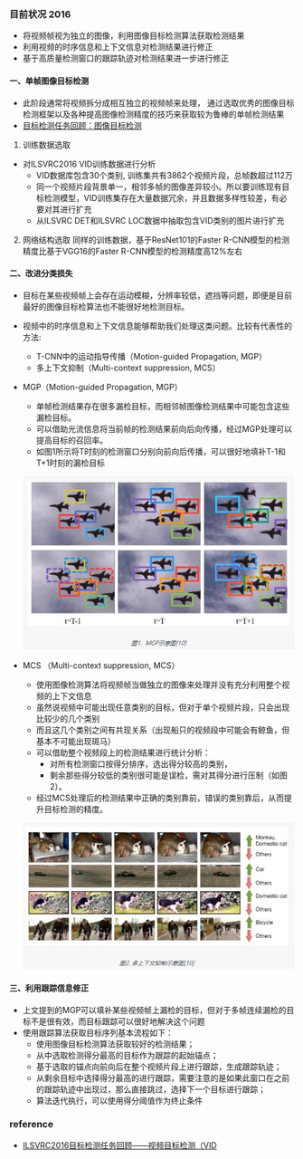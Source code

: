 ### 目前状况 2016

* 将视频帧视为独立的图像，利用图像目标检测算法获取检测结果
* 利用视频的时序信息和上下文信息对检测结果进行修正
* 基于高质量检测窗口的跟踪轨迹对检测结果进一步进行修正


#### 一、单帧图像目标检测

* 此阶段通常将视频拆分成相互独立的视频帧来处理， 通过选取优秀的图像目标检测框架以及各种提高图像检测精度的技巧来获取较为鲁棒的单帧检测结果
* [目标检测任务回顾：图像目标检测](https://www.leiphone.com/news/201701/u3D5QnJbS9khm0VT.html)

1. 训练数据选取
* 对ILSVRC2016 VID训练数据进行分析
    * VID数据库包含30个类别, 训练集共有3862个视频片段，总帧数超过112万
    * 同一个视频片段背景单一，相邻多帧的图像差异较小。所以要训练现有目标检测模型，VID训练集存在大量数据冗余，并且数据多样性较差，有必要对其进行扩充
    * 从ILSVRC DET和ILSVRC LOC数据中抽取包含VID类别的图片进行扩充
2. 网络结构选取
同样的训练数据，基于ResNet101的Faster R-CNN模型的检测精度比基于VGG16的Faster R-CNN模型的检测精度高12%左右


#### 二、改进分类损失

* 目标在某些视频帧上会存在运动模糊，分辨率较低，遮挡等问题，即便是目前最好的图像目标检算法也不能很好地检测目标。
* 视频中的时序信息和上下文信息能够帮助我们处理这类问题。比较有代表性的方法:
    * T-CNN中的运动指导传播（Motion-guided Propagation, MGP）
    * 多上下文抑制（Multi-context suppression, MCS）
* MGP（Motion-guided Propagation, MGP）
    * 单帧检测结果存在很多漏检目标，而相邻帧图像检测结果中可能包含这些漏检目标。
    * 可以借助光流信息将当前帧的检测结果前向后向传播，经过MGP处理可以提高目标的召回率。
    * 如图1所示将T时刻的检测窗口分别向前向后传播，可以很好地填补T-1和T+1时刻的漏检目标          
    
    ![Motion-guided Propagation](readme/MGP.png)
    
* MCS （Multi-context suppression, MCS）
    * 使用图像检测算法将视频帧当做独立的图像来处理并没有充分利用整个视频的上下文信息
    * 虽然说视频中可能出现任意类别的目标，但对于单个视频片段，只会出现比较少的几个类别
    * 而且这几个类别之间有共现关系（出现船只的视频段中可能会有鲸鱼，但基本不可能出现斑马）
    * 可以借助整个视频段上的检测结果进行统计分析：
        * 对所有检测窗口按得分排序，选出得分较高的类别，
        * 剩余那些得分较低的类别很可能是误检，需对其得分进行压制（如图2）。
    * 经过MCS处理后的检测结果中正确的类别靠前，错误的类别靠后，从而提升目标检测的精度。

    ![Multi-context suppression](readme/MCS.png)


#### 三、利用跟踪信息修正

* 上文提到的MGP可以填补某些视频帧上漏检的目标，但对于多帧连续漏检的目标不是很有效，而目标跟踪可以很好地解决这个问题
* 使用跟踪算法获取目标序列基本流程如下：
    * 使用图像目标检测算法获取较好的检测结果；
    * 从中选取检测得分最高的目标作为跟踪的起始锚点；
    * 基于选取的锚点向前向后在整个视频片段上进行跟踪，生成跟踪轨迹；
    * 从剩余目标中选择得分最高的进行跟踪，需要注意的是如果此窗口在之前的跟踪轨迹中出现过，那么直接跳过，选择下一个目标进行跟踪；
    * 算法迭代执行，可以使用得分阈值作为终止条件

### reference 

* [ILSVRC2016目标检测任务回顾——视频目标检测（VID](https://www.leiphone.com/news/201701/r6GB9fptnK3nDAdz.html)
